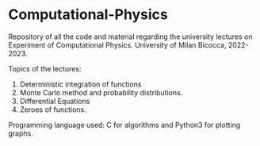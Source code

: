 # Computational-Physics
Repository of all the code and material regarding the university lectures on Experiment of Computational Physics. University of Milan Bicocca, 2022-2023.

Topics of the lectures:

1. Deterministic integration of functions
2. Monte Carlo method and probability distributions. 
3. Differential Equations
4. Zeroes of functions. 

Programming language used: C for algorithms and Python3 for plotting graphs.
